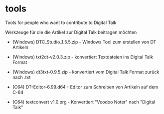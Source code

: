 # tools
Tools for people who want to contribute to Digital Talk

Werkzeuge für die die Artikel zur Digital Talk beitragen möchten

* (Windows) DTC_Studio_1.5.5.zip - Windows Tool zum erstellen von DT Artikeln
* (Windows) txt2dt-v2.0.3.zip - konvertiert Textdateien ins Digital Talk Format
* (Windows) dt3txt-0.9.5.zip - konvertiert vom Digital Talk Format zurück nach .txt

* (C64) DT-Editor-6.99.d64 - Editor zum Schreiben von Artikeln auf dem C-64
* (C64) textconvert v1.0.prg - Konvertiert "Voodoo Noter" nach "Digital Talk"
